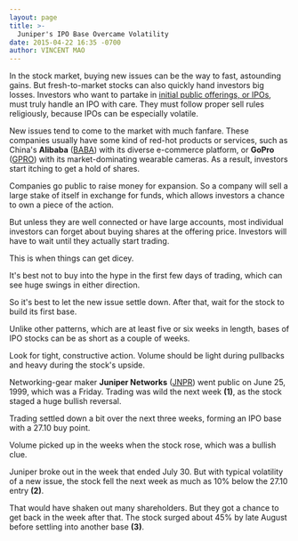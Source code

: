 ```yaml
---
layout: page
title: >-
  Juniper's IPO Base Overcame Volatility
date: 2015-04-22 16:35 -0700
author: VINCENT MAO
---
```





In the stock market, buying new issues can be the way to fast, astounding gains. But fresh-to-market stocks can also quickly hand investors big losses. Investors who want to partake in [initial public offerings, or IPOs](http://news.investors.com/iponews.htm), must truly handle an IPO with care. They must follow proper sell rules religiously, because IPOs can be especially volatile.

  

New issues tend to come to the market with much fanfare. These companies usually have some kind of red-hot products or services, such as China's **Alibaba** ([BABA](https://research.investors.com/quote.aspx?symbol=BABA)) with its diverse e-commerce platform, or **GoPro** ([GPRO](https://research.investors.com/quote.aspx?symbol=GPRO)) with its market-dominating wearable cameras. As a result, investors start itching to get a hold of shares.

  

Companies go public to raise money for expansion. So a company will sell a large stake of itself in exchange for funds, which allows investors a chance to own a piece of the action.

  

But unless they are well connected or have large accounts, most individual investors can forget about buying shares at the offering price. Investors will have to wait until they actually start trading.

  

This is when things can get dicey.

  

It's best not to buy into the hype in the first few days of trading, which can see huge swings in either direction.

  

So it's best to let the new issue settle down. After that, wait for the stock to build its first base.

  

Unlike other patterns, which are at least five or six weeks in length, bases of IPO stocks can be as short as a couple of weeks.

  

Look for tight, constructive action. Volume should be light during pullbacks and heavy during the stock's upside.

  

Networking-gear maker **Juniper Networks** ([JNPR](https://research.investors.com/quote.aspx?symbol=JNPR)) went public on June 25, 1999, which was a Friday. Trading was wild the next week **(1)**, as the stock staged a huge bullish reversal.

  

Trading settled down a bit over the next three weeks, forming an IPO base with a 27.10 buy point.

  

Volume picked up in the weeks when the stock rose, which was a bullish clue.

  

Juniper broke out in the week that ended July 30. But with typical volatility of a new issue, the stock fell the next week as much as 10% below the 27.10 entry **(2)**.

  

That would have shaken out many shareholders. But they got a chance to get back in the week after that. The stock surged about 45% by late August before settling into another base **(3)**.




